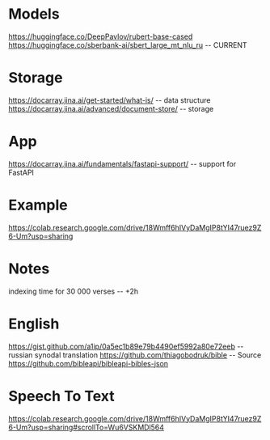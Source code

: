

# Models

https://huggingface.co/DeepPavlov/rubert-base-cased
https://huggingface.co/sberbank-ai/sbert_large_mt_nlu_ru -- CURRENT

# Storage 

https://docarray.jina.ai/get-started/what-is/  -- data structure 
https://docarray.jina.ai/advanced/document-store/ -- storage

# App

https://docarray.jina.ai/fundamentals/fastapi-support/ -- support for FastAPI

# Example

https://colab.research.google.com/drive/18Wmff6hIVyDaMgIP8tYI47ruez9Z6-Um?usp=sharing


# Notes

indexing time for 30 000 verses -- +2h

# English
https://gist.github.com/a1ip/0a5ec1b89e79b4490ef5992a80e72eeb -- russian synodal translation
https://github.com/thiagobodruk/bible -- Source
https://github.com/bibleapi/bibleapi-bibles-json 

# Speech To Text

https://colab.research.google.com/drive/18Wmff6hIVyDaMgIP8tYI47ruez9Z6-Um?usp=sharing#scrollTo=Wu6VSKMDl564
